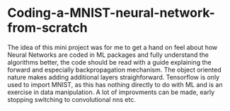 # Coding-a-MNIST-neural-network-from-scratch
The idea of this mini project was for me to get a hand on feel about how Neural Networks are coded in ML packages and fully understand the algorithms better, the code should be read with a guide explaining the forward and especially backpropagation mechanism. 
The object oriented nature makes adding additional layers straighforward.
Tensorflow is only used to import MNIST, as this has nothing directly to do with ML and is an exercise in data manipulation.
A lot of improvments can be made, early stopping switching to convolutional nns etc.
